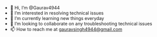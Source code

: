 - 👋 Hi, I’m @Gaurav4944
- 👀 I’m interested in resolving technical issues
- 🌱 I’m currently learning new things everyday
- 💞️ I’m looking to collaborate on any troubleshooting technical issues
- 📫 How to reach me at gauravsingh4944@gmail.com 

<!---
Gaurav4944/Gaurav4944 is a ✨ special ✨ repository because its `README.md` (this file) appears on your GitHub profile.
You can click the Preview link to take a look at your changes.
--->
